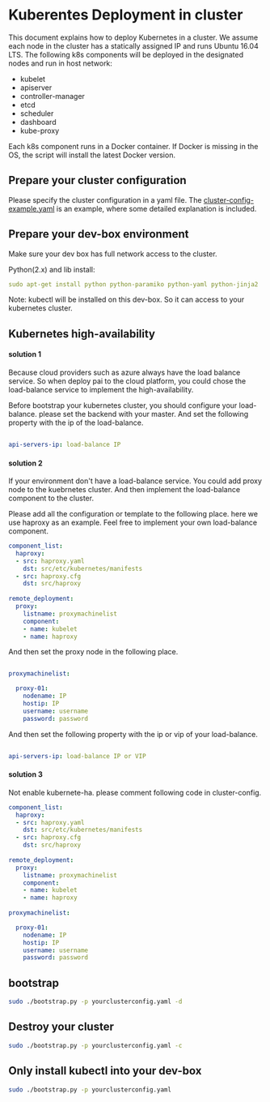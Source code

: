 <!--
  Copyright (c) Microsoft Corporation
  All rights reserved.

  MIT License

  Permission is hereby granted, free of charge, to any person obtaining a copy of this software and associated
  documentation files (the "Software"), to deal in the Software without restriction, including without limitation
  the rights to use, copy, modify, merge, publish, distribute, sublicense, and/or sell copies of the Software, and
  to permit persons to whom the Software is furnished to do so, subject to the following conditions:
  The above copyright notice and this permission notice shall be included in all copies or substantial portions of the Software.

  THE SOFTWARE IS PROVIDED *AS IS*, WITHOUT WARRANTY OF ANY KIND, EXPRESS OR IMPLIED, INCLUDING
  BUT NOT LIMITED TO THE WARRANTIES OF MERCHANTABILITY, FITNESS FOR A PARTICULAR PURPOSE AND
  NONINFRINGEMENT. IN NO EVENT SHALL THE AUTHORS OR COPYRIGHT HOLDERS BE LIABLE FOR ANY CLAIM,
  DAMAGES OR OTHER LIABILITY, WHETHER IN AN ACTION OF CONTRACT, TORT OR OTHERWISE, ARISING FROM,
  OUT OF OR IN CONNECTION WITH THE SOFTWARE OR THE USE OR OTHER DEALINGS IN THE SOFTWARE.
-->

# Kuberentes Deployment in cluster

This document explains how to deploy Kubernetes in a cluster. We assume each node in the cluster has a statically assigned IP and runs Ubuntu 16.04 LTS.
The following k8s components will be deployed in the designated nodes and run in host network:
- kubelet
- apiserver
- controller-manager
- etcd
- scheduler
- dashboard
- kube-proxy 

Each k8s component runs in a Docker container. If Docker is missing in the OS, the script will install the latest Docker version.

## Prepare your cluster configuration

Please specify the cluster configuration in a yaml file. The [cluster-config-example.yaml](./cluster-config-example.yaml) is an example, where some detailed explanation is included.

## Prepare your dev-box environment

Make sure your dev box has full network access to the cluster.

Python(2.x) and lib install:
```yaml
sudo apt-get install python python-paramiko python-yaml python-jinja2
```

Note: kubectl will be installed on this dev-box. So it can access to your kubernetes cluster.

## Kubernetes high-availability 

#### solution 1

Because cloud providers such as azure always have the load balance service. So when deploy pai to the cloud platform, you could chose the load-balance service to implement the high-availability.

Before bootstrap your kubernetes cluster, you should configure your load-balance. please set the backend with your master. And set the following property with the ip of the load-balance.

```yaml

api-servers-ip: load-balance IP

```

#### solution 2

If your environment don't have a load-balance service. You could add proxy node to the kuebrnetes cluster. And then implement the load-balance component to the cluster. 

Please add all the configuration or template to the following place. here we use haproxy as an example. Feel free to implement your own load-balance component.
```yaml
component_list:
  haproxy:
  - src: haproxy.yaml
    dst: src/etc/kubernetes/manifests
  - src: haproxy.cfg
    dst: src/haproxy
    
remote_deployment:
  proxy:
    listname: proxymachinelist
    component:
    - name: kubelet
    - name: haproxy
``` 

And then set the proxy node in the following place.
```yaml

proxymachinelist:

  proxy-01:
    nodename: IP
    hostip: IP
    username: username
    password: password


```

And then set the following property with the ip or vip of your load-balance.

```yaml

api-servers-ip: load-balance IP or VIP

```

#### solution 3

Not enable kubernete-ha. 
please comment following code in cluster-config.
```yaml
component_list:
  haproxy:
  - src: haproxy.yaml
    dst: src/etc/kubernetes/manifests
  - src: haproxy.cfg
    dst: src/haproxy
    
remote_deployment:
  proxy:
    listname: proxymachinelist
    component:
    - name: kubelet
    - name: haproxy
    
proxymachinelist:

  proxy-01:
    nodename: IP
    hostip: IP
    username: username
    password: password

```


## bootstrap

```bash
sudo ./bootstrap.py -p yourclusterconfig.yaml -d
```

## Destroy your cluster
```bash
sudo ./bootstrap.py -p yourclusterconfig.yaml -c
```

## Only install kubectl into your dev-box
```bash
sudo ./bootstrap.py -p yourclusterconfig.yaml
```
